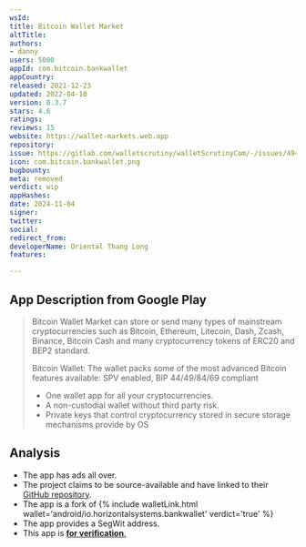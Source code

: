 ```yaml
---
wsId: 
title: Bitcoin Wallet Market
altTitle: 
authors:
- danny
users: 5000
appId: com.bitcoin.bankwallet
appCountry: 
released: 2021-12-23
updated: 2022-04-10
version: 0.3.7
stars: 4.6
ratings: 
reviews: 15
website: https://wallet-markets.web.app
repository: 
issue: https://gitlab.com/walletscrutiny/walletScrutinyCom/-/issues/494
icon: com.bitcoin.bankwallet.png
bugbounty: 
meta: removed
verdict: wip
appHashes: 
date: 2024-11-04
signer: 
twitter: 
social: 
redirect_from: 
developerName: Oriental Thang Long
features: 

---
```


## App Description from Google Play

> Bitcoin Wallet Market can store or send many types of mainstream cryptocurrencies such as Bitcoin, Ethereum, Litecoin, Dash, Zcash, Binance, Bitcoin Cash and many cryptocurrency tokens of ERC20 and BEP2 standard.
>
> Bitcoin Wallet: The wallet packs some of the most advanced Bitcoin features available: SPV enabled, BIP 44/49/84/69 compliant
>
> - One wallet app for all your cryptocurrencies.
> - A non-custodial wallet without third party risk.
> - Private keys that control cryptocurrency stored in secure storage mechanisms provide by OS

## Analysis 

- The app has ads all over.
- The project claims to be source-available and have linked to their [GitHub repository](https://github.com/hoanghiephui/unstoppable-wallet-android). 
- The app is a fork of {% include walletLink.html wallet='android/io.horizontalsystems.bankwallet' verdict='true' %} 
- The app provides a SegWit address. 
- This app is [**for verification**.](https://gitlab.com/walletscrutiny/walletScrutinyCom/-/issues/494)
